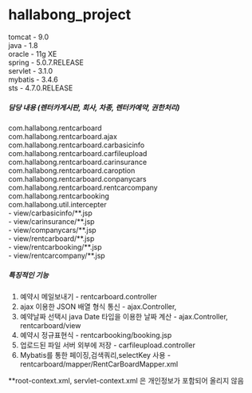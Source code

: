 # hallabong_project

tomcat - 9.0<br>
java - 1.8<br>
oracle - 11g XE<br>
spring - 5.0.7.RELEASE<br>
servlet - 3.1.0<br>
mybatis - 3.4.6<br>
sts - 4.7.0.RELEASE<br>

<h5>담당 내용 (렌터카게시판, 회사, 차종, 렌터카예약, 권한처리)</h5>
com.hallabong.rentcarboard<br>
com.hallabong.rentcarboard.ajax<br>
com.hallabong.rentcarboard.carbasicinfo<br>
com.hallabong.rentcarboard.carfileupload<br>
com.hallabong.rentcarboard.carinsurance<br>
com.hallabong.rentcarboard.caroption<br>
com.hallabong.rentcarboard.conpanycars<br>
com.hallabong.rentcarboard.rentcarcompany<br>
com.hallabong.rentcarbooking<br>
com.hallabong.util.intercepter<br>
- view/carbasicinfo/**.jsp<br>
- view/carinsurance/**.jsp<br>
- view/companycars/**.jsp<br>
- view/rentcarboard/**.jsp<br>
- view/rentcarbooking/**.jsp<br>
- view/rentcarcompany/**.jsp<br>

<h5>특징적인 기능</h5>

1. 예약시 메일보내기 - rentcarboard.controller<br>
2. ajax 이용한 JSON 배열 형식 통신 - ajax.Controller, <br>
3. 예약날짜 선택시 java Date 타입을 이용한 날짜 계산 - ajax.Controller, rentcarboard/view<br>
4. 예약시 정규표현식 - rentcarbooking/booking.jsp<br>
5. 업로드된 파일 서버 외부에 저장 - carfileupload.controller<br>
6. Mybatis를 통한 페이징,검색쿼리,selectKey 사용 - rentcarboard/mapper/RentCarBoardMapper.xml<br>


**root-context.xml, servlet-context.xml 은 개인정보가 포함되어 올리지 않음

<br>


<br>

